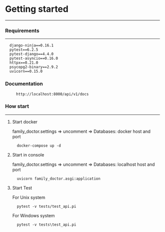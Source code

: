 # Getting started
****
### Requirements
****
      django-ninja==0.16.1
      pytest==6.2.5
      pytest-django==4.4.0
      pytest-asyncio==0.16.0
      httpx==0.21.0
      psycopg2-binary==2.9.2
      uvicorn==0.15.0

### Documentation

         http://localhost:8000/api/v1/docs

### How start
****
1. Start docker

   family_doctor.settings => uncomment => Databases: docker host and port 

         
         docker-compose up -d

2. Start in console

   family_doctor.settings => uncomment => Databases: localhost host and port 
   

         uvicorn family_doctor.asgi:application

3. Start Test
   
      For Unix system
   
         pytest -v tests/test_api.pi

      For Windows system
   
         pytest -v tests\test_api.pi